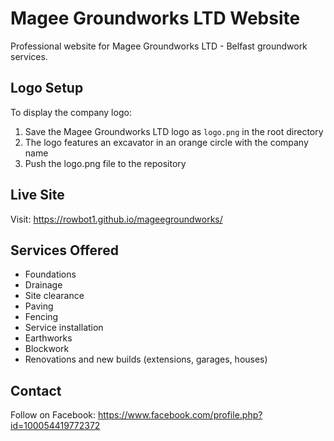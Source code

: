 # Magee Groundworks LTD Website

Professional website for Magee Groundworks LTD - Belfast groundwork services.

## Logo Setup

To display the company logo:
1. Save the Magee Groundworks LTD logo as `logo.png` in the root directory
2. The logo features an excavator in an orange circle with the company name
3. Push the logo.png file to the repository

## Live Site

Visit: https://rowbot1.github.io/mageegroundworks/

## Services Offered

- Foundations
- Drainage
- Site clearance
- Paving
- Fencing
- Service installation
- Earthworks
- Blockwork
- Renovations and new builds (extensions, garages, houses)

## Contact

Follow on Facebook: https://www.facebook.com/profile.php?id=100054419772372